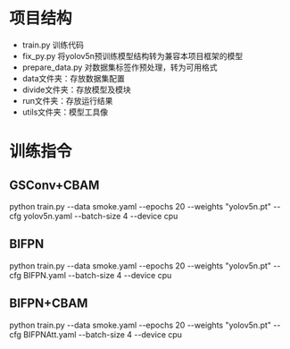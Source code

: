 # 项目结构
- train.py 训练代码
- fix_py.py 将yolov5n预训练模型结构转为兼容本项目框架的模型
- prepare_data.py 对数据集标签作预处理，转为可用格式
- data文件夹：存放数据集配置
- divide文件夹：存放模型及模块
- run文件夹：存放运行结果
- utils文件夹：模型工具像
# 训练指令
## GSConv+CBAM
python train.py --data smoke.yaml --epochs 20 --weights "yolov5n.pt" --cfg yolov5n.yaml --batch-size 4 --device cpu

## BIFPN
python train.py --data smoke.yaml --epochs 20 --weights "yolov5n.pt" --cfg BIFPN.yaml --batch-size 4 --device cpu

## BIFPN+CBAM
python train.py --data smoke.yaml --epochs 20 --weights "yolov5n.pt" --cfg BIFPNAtt.yaml --batch-size 4 --device cpu